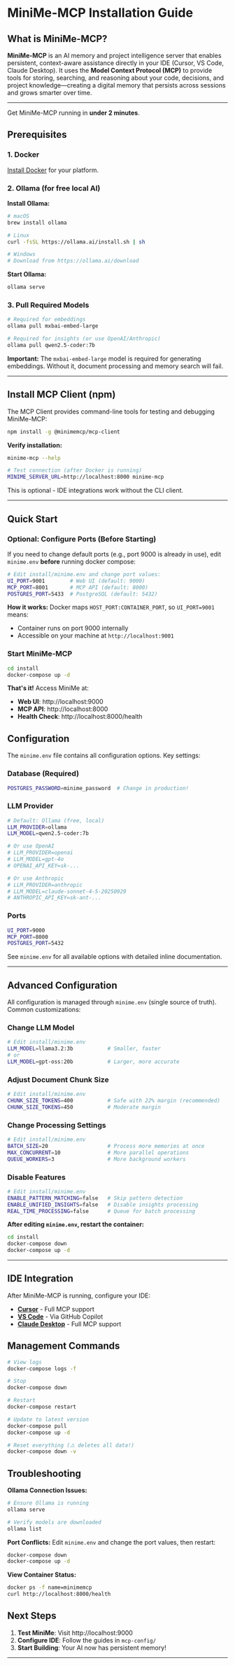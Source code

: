 # MiniMe-MCP Installation Guide

## What is MiniMe-MCP?

**MiniMe-MCP** is an AI memory and project intelligence server that enables persistent, context-aware assistance directly in your IDE (Cursor, VS Code, Claude Desktop). It uses the **Model Context Protocol (MCP)** to provide tools for storing, searching, and reasoning about your code, decisions, and project knowledge—creating a digital memory that persists across sessions and grows smarter over time.

---

Get MiniMe-MCP running in **under 2 minutes**.

## Prerequisites

### 1. Docker
[Install Docker](https://docs.docker.com/get-docker/) for your platform.

### 2. Ollama (for free local AI)

**Install Ollama:**

```bash
# macOS
brew install ollama

# Linux
curl -fsSL https://ollama.ai/install.sh | sh

# Windows
# Download from https://ollama.ai/download
```

**Start Ollama:**
```bash
ollama serve
```

### 3. Pull Required Models

```bash
# Required for embeddings
ollama pull mxbai-embed-large

# Required for insights (or use OpenAI/Anthropic)
ollama pull qwen2.5-coder:7b
```

**Important:** The `mxbai-embed-large` model is required for generating embeddings. Without it, document processing and memory search will fail.

---

## Install MCP Client (npm)

The MCP Client provides command-line tools for testing and debugging MiniMe-MCP:

```bash
npm install -g @minimemcp/mcp-client
```

**Verify installation:**
```bash
minime-mcp --help

# Test connection (after Docker is running)
MINIME_SERVER_URL=http://localhost:8000 minime-mcp
```

This is optional - IDE integrations work without the CLI client.

---

## Quick Start

### Optional: Configure Ports (Before Starting)

If you need to change default ports (e.g., port 9000 is already in use), edit `minime.env` **before** running docker compose:

```bash
# Edit install/minime.env and change port values:
UI_PORT=9001        # Web UI (default: 9000)
MCP_PORT=8001       # MCP API (default: 8000)
POSTGRES_PORT=5433  # PostgreSQL (default: 5432)
```

**How it works:** Docker maps `HOST_PORT:CONTAINER_PORT`, so `UI_PORT=9001` means:
- Container runs on port 9000 internally
- Accessible on your machine at `http://localhost:9001`

### Start MiniMe-MCP

```bash
cd install
docker-compose up -d
```

**That's it!** Access MiniMe at:
- **Web UI**: http://localhost:9000
- **MCP API**: http://localhost:8000
- **Health Check**: http://localhost:8000/health

## Configuration

The `minime.env` file contains all configuration options. Key settings:

### Database (Required)
```bash
POSTGRES_PASSWORD=minime_password  # Change in production!
```

### LLM Provider
```bash
# Default: Ollama (free, local)
LLM_PROVIDER=ollama
LLM_MODEL=qwen2.5-coder:7b

# Or use OpenAI
# LLM_PROVIDER=openai
# LLM_MODEL=gpt-4o
# OPENAI_API_KEY=sk-...

# Or use Anthropic
# LLM_PROVIDER=anthropic
# LLM_MODEL=claude-sonnet-4-5-20250929
# ANTHROPIC_API_KEY=sk-ant-...
```

### Ports
```bash
UI_PORT=9000
MCP_PORT=8000
POSTGRES_PORT=5432
```

See `minime.env` for all available options with detailed inline documentation.

---

## Advanced Configuration

All configuration is managed through `minime.env` (single source of truth). Common customizations:

### Change LLM Model
```bash
# Edit install/minime.env
LLM_MODEL=llama3.2:3b           # Smaller, faster
# or
LLM_MODEL=gpt-oss:20b           # Larger, more accurate
```

### Adjust Document Chunk Size
```bash
# Edit install/minime.env
CHUNK_SIZE_TOKENS=400           # Safe with 22% margin (recommended)
CHUNK_SIZE_TOKENS=450           # Moderate margin
```

### Change Processing Settings
```bash
# Edit install/minime.env
BATCH_SIZE=20                   # Process more memories at once
MAX_CONCURRENT=10               # More parallel operations
QUEUE_WORKERS=3                 # More background workers
```


### Disable Features
```bash
# Edit install/minime.env
ENABLE_PATTERN_MATCHING=false   # Skip pattern detection
ENABLE_UNIFIED_INSIGHTS=false   # Disable insights processing
REAL_TIME_PROCESSING=false      # Queue for batch processing
```

**After editing `minime.env`, restart the container:**
```bash
cd install
docker-compose down
docker-compose up -d
```

---

## IDE Integration

After MiniMe-MCP is running, configure your IDE:

- **[Cursor](mcp-config/cursor/README.md)** - Full MCP support
- **[VS Code](mcp-config/vscode/README.md)** - Via GitHub Copilot
- **[Claude Desktop](mcp-config/claude-code/README.md)** - Full MCP support

## Management Commands

```bash
# View logs
docker-compose logs -f

# Stop
docker-compose down

# Restart
docker-compose restart

# Update to latest version
docker-compose pull
docker-compose up -d

# Reset everything (⚠️ deletes all data!)
docker-compose down -v
```

## Troubleshooting

**Ollama Connection Issues:**
```bash
# Ensure Ollama is running
ollama serve

# Verify models are downloaded
ollama list
```

**Port Conflicts:**
Edit `minime.env` and change the port values, then restart:
```bash
docker-compose down
docker-compose up -d
```

**View Container Status:**
```bash
docker ps -f name=minimemcp
curl http://localhost:8000/health
```

## Next Steps

1. **Test MiniMe**: Visit http://localhost:9000
2. **Configure IDE**: Follow the guides in `mcp-config/`
3. **Start Building**: Your AI now has persistent memory!

---

